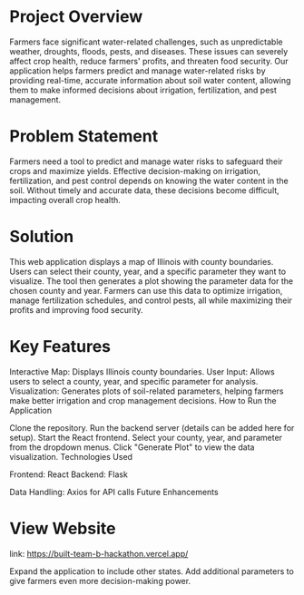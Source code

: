 # Project Overview

Farmers face significant water-related challenges, such as unpredictable weather, droughts, floods, pests, and diseases. These issues can severely affect crop health, reduce farmers' profits, and threaten food security. Our application helps farmers predict and manage water-related risks by providing real-time, accurate information about soil water content, allowing them to make informed decisions about irrigation, fertilization, and pest management.

# Problem Statement

Farmers need a tool to predict and manage water risks to safeguard their crops and maximize yields. Effective decision-making on irrigation, fertilization, and pest control depends on knowing the water content in the soil. Without timely and accurate data, these decisions become difficult, impacting overall crop health.

# Solution

This web application displays a map of Illinois with county boundaries. Users can select their county, year, and a specific parameter they want to visualize. The tool then generates a plot showing the parameter data for the chosen county and year. Farmers can use this data to optimize irrigation, manage fertilization schedules, and control pests, all while maximizing their profits and improving food security.

# Key Features

Interactive Map: Displays Illinois county boundaries.
User Input: Allows users to select a county, year, and specific parameter for analysis.
Visualization: Generates plots of soil-related parameters, helping farmers make better irrigation and crop management decisions.
How to Run the Application

Clone the repository.
Run the backend server (details can be added here for setup).
Start the React frontend.
Select your county, year, and parameter from the dropdown menus.
Click "Generate Plot" to view the data visualization.
Technologies Used

Frontend: React
Backend: Flask

Data Handling: Axios for API calls
Future Enhancements

# View Website
link: https://built-team-b-hackathon.vercel.app/

Expand the application to include other states.
Add additional parameters to give farmers even more decision-making power.
